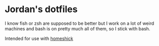 Jordan's dotfiles
=================

I know fish or zsh are supposed to be better but I work on a lot of weird machines
and bash is on pretty much all of them, so I stick with bash.

Intended for use with [homeshick](https://github.com/andsens/homeshick)
